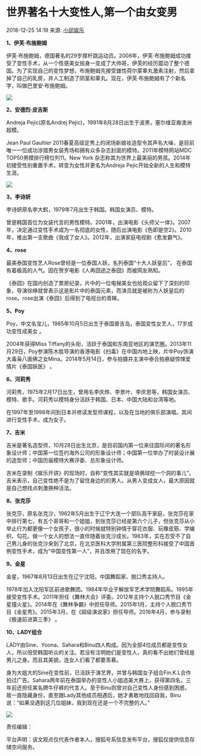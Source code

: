 # 世界著名十大变性人,第一个由女变男

2018-12-25 14:19 来源: [小邱娱乐](https://www.sohu.com/a/284367485_100188799?spm=smpc.content-abroad.content.1.173224966498691ok5Hn)

**1、伊芙·布施鲍姆**

伊芙·布施鲍姆，德国著名的29岁撑杆跳运动员。2008年，伊芙·布施鲍姆成功接受了变性手术，从一个性感美女摇身一变成了大帅哥，伊芙的经历震动了整个德国。为了实现自己的变性梦想，布施鲍姆先接受雄性荷尔蒙睾丸激素注射，然后拿掉了自己的乳房，并人工制造了阴茎和睾丸。现在，伊芙·布施鲍姆有了个新名字，叫做巴里安·布施鲍姆。

![](http://5b0988e595225.cdn.sohucs.com/images/20181225/15e0af5515e3407f83acb00e7289393f.jpeg)

**2、安德烈·皮吉斯**

Andreja Pejic(原名Andrej Pejic)，1991年8月28日出生于波黑，塞尔维亚裔澳洲超模。

Jean Paul Gaultier 2011春夏高级定秀上的闭场新娘妆造型令其声名大噪，是目前唯一一位成功涉猎男女装秀场和拥有众多杂志封面的模特。2011年模特网站MDC TOP50男模排行榜位列11。New York 杂志称其为世界上最美丽的男孩。2014年初接受性别重置手术，转变为女性并更名为Andreja Pejic开始全新的人生和模特生涯。

![](http://5b0988e595225.cdn.sohucs.com/images/20181225/93593165854645918317fad5413a15d1.jpeg)

**3、李诗妍**

李诗妍原名李大鹤，1979年7月出生于韩国。韩国女演员、模特。

曾是韩国首位为女装代言的男性模特。2001年，出演电影《头师父一体》。2007年，决定通过变性手术成为一名彻底的女性，随后出演电影《色即是空2》。2010年，推出第一支歌曲《我成了女人》。2012年，出演家庭电视剧《愈发霸气》。

**4、rose**

最美泰国变性艺人Rose曾经是一位泰国人妖，名列泰国“十大人妖皇后”， 在泰国有着极高的人气。因在贺岁电影《人再囧途之泰囧》而被网友熟知。

《泰囧》在国内创造了票房纪录，片中的一位电梯美女也给观众留下了深刻的印象，导演徐峥就曾表示这是影片中的泰国元素，而演员就是被称为人妖皇后的rose。rose出演《泰囧》后得到了电视台的青睐。

**5、Poy**

Poy，中文名宝儿，1985年10月5日出生于泰国普吉岛，泰国变性女艺人，17岁成功变性成美女 。

2004年获得Miss Tiffany的头衔，活跃于泰国和东南亚地区的演艺圈。2013年11月29日，Poy参演陈木胜导演的香港电影《扫毒》在中国内地上映，片中Poy饰演大毒枭八面佛之女Mina。2014年5月14日，参与拍摄并主演中泰合拍悬疑惊悚爱情片《泰国妖医》 。

**6、河莉秀**

河莉秀，1975年2月17日出生，曾用名李庆烨、李景叶、李庆恩等，韩国女演员、模特、歌手。河莉秀以模特身分活跃于韩国、日本、中国大陆和台湾等地。

在1997年至1998年间到日本并修读发型师课程，以及在当地的俱乐部演唱。其间进行变性手术，成为女子。

**7、吉米**

吉米是著名造型师，10月28日出生北京，是目前国内第一位来往国际间的著名形象设计师；中国第一位签约海外公司的形象设计师；中国第一位举办了时装设计展的造型师；中国历届模特大赛评委、总形象设计师。

吉米在录制《娱乐开讲》的现场时，自称“变性其实就是填俩球挖一个洞的事儿”。吉米表示，自己变性绝不是为了留住身边的的男人，从男人变成女人，最大原因就是自己想找点刺激换种活法。

**8、张克莎**

张克莎，原名张克沙，1962年5月出生于辽宁大连一个部队高干家庭，张克莎在家中排行第七，有五个哥哥和一个姐姐，到张克莎已经是第六个儿子，但张克莎从小举止行为都更像一个女孩子，很小的时候就特别钟情于穿花衣服、玩橡皮筋、学编织、勾花。做一个女人的想法一直伴随着张克沙成长。1983年，实在忍受不了自己男儿身的张克沙来到了北京，在北京医科大学附属第三医院整形科接受了中国首例变性手术，成为“中国变性第一人”，并且改用了现在的名字。

**9、金星**

金星，1967年8月13日出生在辽宁沈阳，中国舞蹈家、脱口秀主持人。

1978年加入沈阳军区前进歌舞团。1984年毕业于解放军艺术学院舞蹈系。1995年接受变性手术。2011年担任《舞林大会》评委。2012年主持个人脱口秀节目《金星撞火星》。2014年在《舞林争霸》中担任导师。2015年1月，主持个人脱口秀节目《金星秀》。2015年3月，在《超级演说家》担任导师。2016年4月，参与录制《极速前进第三季》 。

**10、LADY组合**

LADY由Sine、Yoona、Sahara和Binu四人构成。因为全部4位成员都是变性女人，所以倍受韩国听众的关注。若没有注明她们是变性人，真的看不出她们曾经是男儿之身。而且其美貌，连女人们看了都要羡慕。

身为大姐大的Sine在变性前，已活跃于演艺界，并曾与韩国女子组合Fin.K.L合作拍过广告。Sahara两年前在泰国举办的变性人小姐选美大赛上，获得第四名，三年前还担任某名牌牛仔裤的代言人。至于Binu则曾对自己变性人身份感到困惑，故一直隐藏身份，直至跟Lady其他成员相遇后，她才勇敢地找回自我，Binu说：“如果没遇到这几位姐妹，我到现在还是一个不完整的人。”

![](http://5b0988e595225.cdn.sohucs.com/images/20181225/6fb988b78ea24b839c2d932aa18324f9.jpg)

责任编辑：

平台声明：该文观点仅代表作者本人，搜狐号系信息发布平台，搜狐仅提供信息存储空间服务。